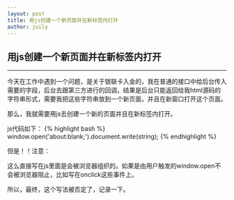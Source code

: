 ```yaml
---
layout: post
title: 用js创建一个新页面并在新标签内打开
author: juily
---
```

## 用js创建一个新页面并在新标签内打开
-----
今天在工作中遇到一个问题，是关于银联卡入金的，我在普通的接口中给后台传入需要的字段，后台去跟第三方进行的回调，结果是后台只能返回给我html源码的字符串形式，需要我把这些字符串放到一个新页面，并且在新窗口打开这个页面。

那么，我就需要用js去创建一个新的页面并且在新标签内打开。

js代码如下：
{% highlight bash %}
    window.open('about:blank;').document.write(string);
{% endhighlight %}


但是！！注意：

这么直接写在js里面是会被浏览器组织的。如果是由用户触发的window.open不会被浏览器阻止，比如写在onclick这些事件上。

所以，最终，这个写法被否定了，记录一下。
